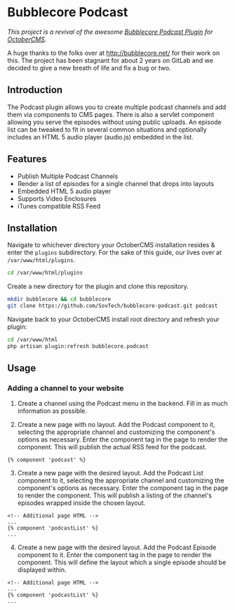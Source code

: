 # Bubblecore Podcast

*This project is a revival of the awesome [Bubblecore Podcast Plugin](https://gitlab.com/bubblecore-systems/oc-podcast-plugin) for [OctoberCMS](http://octobercms.com/).*

A huge thanks to the folks over at http://bubblecore.net/ for their work on this. The project has been stagnant for about 2 years on GitLab and we decided to give a new breath of life and fix a bug or two.

## Introduction

The Podcast plugin allows you to create multiple podcast channels and add them via components to CMS pages. There is also a servlet component allowing you serve the episodes without using public uploads. An episode list can be tweaked to fit in several common situations and optionally includes an HTML 5 audio player (audio.js) embedded in the list.

## Features

* Publish Multiple Podcast Channels
* Render a list of episodes for a single channel that drops into layouts
* Embedded HTML 5 audio player
* Supports Video Enclosures
* iTunes compatible RSS Feed

## Installation

Navigate to whichever directory your OctoberCMS installation resides & enter the `plugins` subdirectory.
For the sake of this guide, our lives over at `/var/www/html/plugins`.

```bash
cd /var/www/html/plugins
```

Create a new directory for the plugin and clone this repository.

```bash
mkdir bubblecore && cd bubblecore
git clone https://github.com/SovTech/bubblecore-podcast.git podcast
```

Navigate back to your OctoberCMS install root directory and refresh your plugin:

```bash
cd /var/www/html
php artisan plugin:refresh bubblecore.podcast
```

## Usage

### Adding a channel to your website
1. Create a channel using the Podcast menu in the backend. Fill in as much information as possible.

2. Create a new page with no layout. Add the Podcast component to it, selecting the appropriate channel and customizing the component's options as necessary. Enter the component tag in the page to render the component. This will publish the actual RSS feed for the podcast.
```
{% component 'podcast' %}
```

3. Create a new page with the desired layout. Add the Podcast List component to it, selecting the appropriate channel and customizing the component's options as necessary. Enter the component tag in the page to render the component. This will publish a listing of the channel's episodes wrapped inside the chosen layout.
```
<!-- Additional page HTML -->
...
{% component 'podcastList' %}
...
```

4. Create a new page with the desired layout. Add the Podcast Episode component to it. Enter the component tag in the page to render the component. This will define the layout which a single episode should be displayed within.
```
<!-- Additional page HTML -->
...
{% component 'podcastList' %}
...
```
